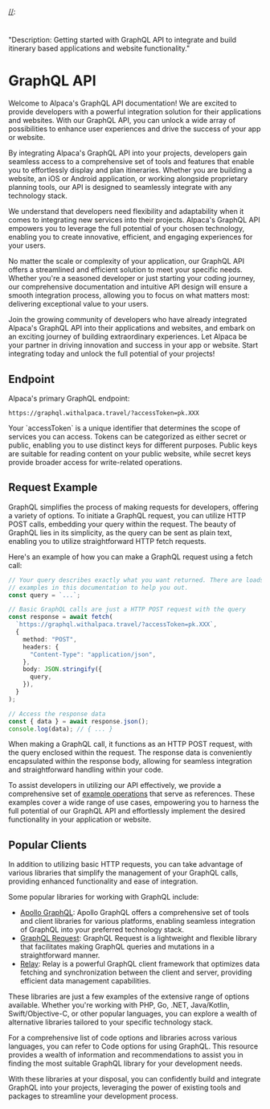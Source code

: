 [//]: # "Title: GraphQL"
[//]: # "Weight: 1"
[//]:
  #
  "Description: Getting started with GraphQL API to integrate and build itinerary based applications and website functionality."

# GraphQL API

Welcome to Alpaca's GraphQL API documentation! We are excited to provide
developers with a powerful integration solution for their applications and
websites. With our GraphQL API, you can unlock a wide array of possibilities to
enhance user experiences and drive the success of your app or website.

By integrating Alpaca's GraphQL API into your projects, developers gain seamless
access to a comprehensive set of tools and features that enable you to
effortlessly display and plan itineraries. Whether you are building a website,
an iOS or Android application, or working alongside proprietary planning tools,
our API is designed to seamlessly integrate with any technology stack.

We understand that developers need flexibility and adaptability when it comes to
integrating new services into their projects. Alpaca's GraphQL API empowers you
to leverage the full potential of your chosen technology, enabling you to create
innovative, efficient, and engaging experiences for your users.

No matter the scale or complexity of your application, our GraphQL API offers a
streamlined and efficient solution to meet your specific needs. Whether you're a
seasoned developer or just starting your coding journey, our comprehensive
documentation and intuitive API design will ensure a smooth integration process,
allowing you to focus on what matters most: delivering exceptional value to your
users.

Join the growing community of developers who have already integrated Alpaca's
GraphQL API into their applications and websites, and embark on an exciting
journey of building extraordinary experiences. Let Alpaca be your partner in
driving innovation and success in your app or website. Start integrating today
and unlock the full potential of your projects!

## Endpoint

Alpaca's primary GraphQL endpoint:

```
https://graphql.withalpaca.travel/?accessToken=pk.XXX
```

<aside class="information">
  Your `accessToken` is a unique identifier that determines the scope of 
  services you can access. Tokens can be categorized as either secret or public,
  enabling you to use distinct keys for different purposes. Public keys are
  suitable for reading content on your public website, while secret keys provide
  broader access for write-related operations.
</aside>

## Request Example

GraphQL simplifies the process of making requests for developers, offering a
variety of options. To initiate a GraphQL request, you can utilize HTTP POST
calls, embedding your query within the request. The beauty of GraphQL lies in
its simplicity, as the query can be sent as plain text, enabling you to utilize
straightforward HTTP fetch requests.

Here's an example of how you can make a GraphQL request using a fetch call:

```typescript
// Your query describes exactly what you want returned. There are loads of
// examples in this documentation to help you out.
const query = `...`;

// Basic GraphQL calls are just a HTTP POST request with the query
const response = await fetch(
  `https://graphql.withalpaca.travel/?accessToken=pk.XXX`,
  {
    method: "POST",
    headers: {
      "Content-Type": "application/json",
    },
    body: JSON.stringify({
      query,
    }),
  }
);

// Access the response data
const { data } = await response.json();
console.log(data); // { ... }
```

When making a GraphQL call, it functions as an HTTP POST request, with the query
enclosed within the request. The response data is conveniently encapsulated
within the response body, allowing for seamless integration and straightforward
handling within your code.

To assist developers in utilizing our API effectively, we provide a
comprehensive set of [example operations](/example-operations/) that serve as
references. These examples cover a wide range of use cases, empowering you to
harness the full potential of our GraphQL API and effortlessly implement the
desired functionality in your application or website.

## Popular Clients

In addition to utilizing basic HTTP requests, you can take advantage of various
libraries that simplify the management of your GraphQL calls, providing enhanced
functionality and ease of integration.

Some popular libraries for working with GraphQL include:

- [Apollo GraphQL](https://www.apollographql.com/apollo-client): Apollo GraphQL
  offers a comprehensive set of tools and client libraries for various
  platforms, enabling seamless integration of GraphQL into your preferred
  technology stack.
- [GraphQL Request](https://github.com/jasonkuhrt/graphql-request): GraphQL
  Request is a lightweight and flexible library that facilitates making GraphQL
  queries and mutations in a straightforward manner.
- [Relay](https://relay.dev/): Relay is a powerful GraphQL client framework that
  optimizes data fetching and synchronization between the client and server,
  providing efficient data management capabilities.

These libraries are just a few examples of the extensive range of options
available. Whether you're working with PHP, Go, .NET, Java/Kotlin,
Swift/Objective-C, or other popular languages, you can explore a wealth of
alternative libraries tailored to your specific technology stack.

For a comprehensive list of code options and libraries across various languages,
you can refer to Code options for using GraphQL. This resource provides a wealth
of information and recommendations to assist you in finding the most suitable
GraphQL library for your development needs.

With these libraries at your disposal, you can confidently build and integrate
GraphQL into your projects, leveraging the power of existing tools and packages
to streamline your development process.
